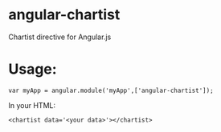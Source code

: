 angular-chartist
=================

Chartist directive for Angular.js

Usage:
=================
````
var myApp = angular.module('myApp',['angular-chartist']);
````

In your HTML:
````
<chartist data='<your data>'></chartist>
````
